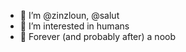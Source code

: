 - 👋 I’m @zinzloun, @salut
- 👀 I’m interested in humans
- 🌱 Forever (and probably after) a noob

<!---
zinzloun/zinzloun is a ✨ special ✨ repository because its `README.md` (this file) appears on your GitHub profile.
You can click the Preview link to take a look at your changes.
--->

